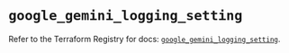 # `google_gemini_logging_setting`

Refer to the Terraform Registry for docs: [`google_gemini_logging_setting`](https://registry.terraform.io/providers/hashicorp/google-beta/6.35.0/docs/resources/google_gemini_logging_setting).
